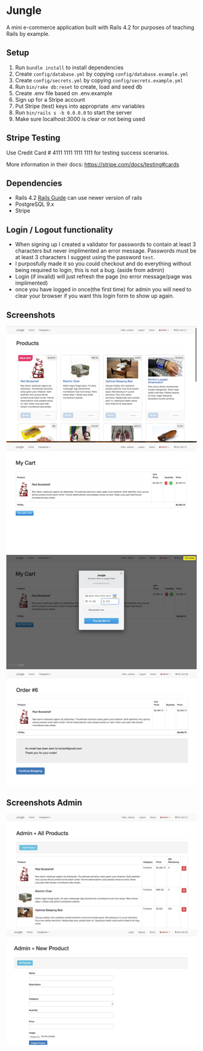 # Jungle

A mini e-commerce application built with Rails 4.2 for purposes of teaching Rails by example.


## Setup

1. Run `bundle install` to install dependencies
2. Create `config/database.yml` by copying `config/database.example.yml`
3. Create `config/secrets.yml` by copying `config/secrets.example.yml`
4. Run `bin/rake db:reset` to create, load and seed db
5. Create .env file based on .env.example
6. Sign up for a Stripe account
7. Put Stripe (test) keys into appropriate .env variables
8. Run `bin/rails s -b 0.0.0.0` to start the server
9. Make sure localhost:3000 is clear or not being used

## Stripe Testing

Use Credit Card # 4111 1111 1111 1111 for testing success scenarios.

More information in their docs: <https://stripe.com/docs/testing#cards>

## Dependencies

* Rails 4.2 [Rails Guide](http://guides.rubyonrails.org/v4.2/) can use newer version of rails
* PostgreSQL 9.x
* Stripe

## Login / Logout functionality

* When signing up I created a validator for passwords to contain at least 3 characters but never implimented an error message. Passwords must be at least 3 characters I suggest using the password `test`.
* I purposfully made it so you could checkout and do everything without being required to login, this is not a bug. (aside from admin)
* Login (if invalid) will just refresh the page (no error message/page was implimented)
* once you have logged in once(the first time) for admin you will need to clear your browser if you want this login form to show up again.

## Screenshots

!["Home page"](https://github.com/Joshua-McGee/jungle/blob/master/docs/home%20page.png?raw=true)
!["my cart"](https://github.com/Joshua-McGee/jungle/blob/master/docs/my%20cart.png?raw=true)
!["checkout with credit card"](https://github.com/Joshua-McGee/jungle/blob/master/docs/checkout%20credit%20card.png?raw=true)
!["order confirmation"](https://github.com/Joshua-McGee/jungle/blob/master/docs/order%20confirmation.png?raw=true)

## Screenshots Admin
!["View all products"](https://github.com/Joshua-McGee/jungle/blob/master/docs/admin%20product%20controls.png?raw=true)
!["Create product"](https://github.com/Joshua-McGee/jungle/blob/master/docs/admin%20create%20product.png?raw=true)
